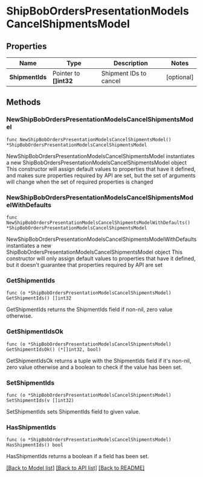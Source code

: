 # ShipBobOrdersPresentationModelsCancelShipmentsModel

## Properties

Name | Type | Description | Notes
------------ | ------------- | ------------- | -------------
**ShipmentIds** | Pointer to **[]int32** | Shipment IDs to cancel | [optional] 

## Methods

### NewShipBobOrdersPresentationModelsCancelShipmentsModel

`func NewShipBobOrdersPresentationModelsCancelShipmentsModel() *ShipBobOrdersPresentationModelsCancelShipmentsModel`

NewShipBobOrdersPresentationModelsCancelShipmentsModel instantiates a new ShipBobOrdersPresentationModelsCancelShipmentsModel object
This constructor will assign default values to properties that have it defined,
and makes sure properties required by API are set, but the set of arguments
will change when the set of required properties is changed

### NewShipBobOrdersPresentationModelsCancelShipmentsModelWithDefaults

`func NewShipBobOrdersPresentationModelsCancelShipmentsModelWithDefaults() *ShipBobOrdersPresentationModelsCancelShipmentsModel`

NewShipBobOrdersPresentationModelsCancelShipmentsModelWithDefaults instantiates a new ShipBobOrdersPresentationModelsCancelShipmentsModel object
This constructor will only assign default values to properties that have it defined,
but it doesn't guarantee that properties required by API are set

### GetShipmentIds

`func (o *ShipBobOrdersPresentationModelsCancelShipmentsModel) GetShipmentIds() []int32`

GetShipmentIds returns the ShipmentIds field if non-nil, zero value otherwise.

### GetShipmentIdsOk

`func (o *ShipBobOrdersPresentationModelsCancelShipmentsModel) GetShipmentIdsOk() (*[]int32, bool)`

GetShipmentIdsOk returns a tuple with the ShipmentIds field if it's non-nil, zero value otherwise
and a boolean to check if the value has been set.

### SetShipmentIds

`func (o *ShipBobOrdersPresentationModelsCancelShipmentsModel) SetShipmentIds(v []int32)`

SetShipmentIds sets ShipmentIds field to given value.

### HasShipmentIds

`func (o *ShipBobOrdersPresentationModelsCancelShipmentsModel) HasShipmentIds() bool`

HasShipmentIds returns a boolean if a field has been set.


[[Back to Model list]](../README.md#documentation-for-models) [[Back to API list]](../README.md#documentation-for-api-endpoints) [[Back to README]](../README.md)


